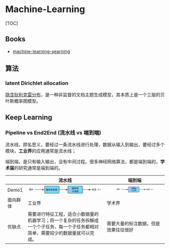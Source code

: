 # Machine-Learning

[TOC]

## Books

* [machine-learning-yearning](<https://github.com/deeplearning-ai/machine-learning-yearning-cn>)

## 算法

### latent Dirichlet allocation

[隐含狄利克雷分布](<https://en.wikipedia.org/wiki/Latent_Dirichlet_allocation>)，是一种非监督的文档主题生成模型，其本质上是一个三层的贝叶斯概率图模型。

## Keep Learning

### Pipeline vs End2End (流水线 vs 端到端)

流水线，顾名思义，要经过一条流水线进行处理，数据从输入到输出，要经过多个模块，**工业界**的应用通常是流水线；

端到端，是只有输入输出，没有中间过程。很多神经网络算法，都是端到端的，**学术届**的研究通常是端到端的。

|          | 流水线                                                       | 端到端                               |
| -------- | ------------------------------------------------------------ | ------------------------------------ |
| Demo1    | ![流水线](assets/1565605359908.png)                          | ![端到端](assets/1565605288693.png)  |
| 面向群体 | 工业界                                                       | 学术界                               |
| 优缺点   | 需要进行特征工程，适合小数据量的机器学习；将一个复杂的任务拆解成一个个子任务，每一个子任务都相对简单，需要较少的数据量就可以完成。 | 需要大量的标注数据，但是效果往往很好 |